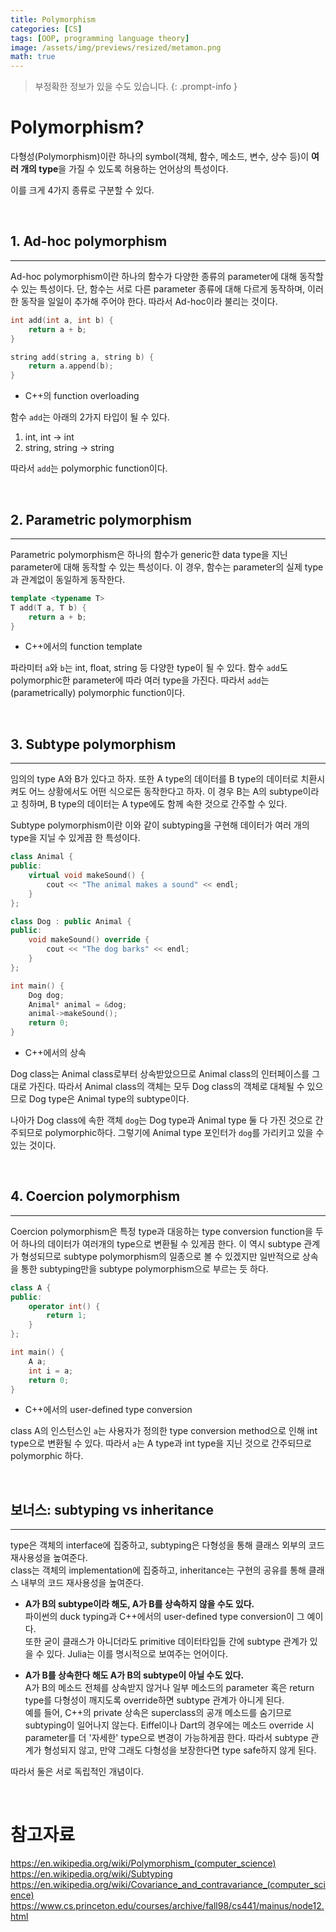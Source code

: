 ```yaml
---
title: Polymorphism
categories: [CS]
tags: [OOP, programming language theory]
image: /assets/img/previews/resized/metamon.png
math: true
---
```


> 부정확한 정보가 있을 수도 있습니다.
{: .prompt-info }

# Polymorphism?

다형성(Polymorphism)이란 하나의 symbol(객체, 함수, 메소드, 변수, 상수 등)이 **여러 개의 type**을 가질 수 있도록 허용하는 언어상의 특성이다.

이를 크게 4가지 종류로 구분할 수 있다.

<br />

## 1. Ad-hoc polymorphism
---
Ad-hoc polymorphism이란 하나의 함수가 다양한 종류의 parameter에 대해 동작할 수 있는 특성이다.
단, 함수는 서로 다른 parameter 종류에 대해 다르게 동작하며, 이러한 동작을 일일이 추가해 주어야 한다.
따라서 Ad-hoc이라 불리는 것이다.

~~~cpp
int add(int a, int b) {
    return a + b;
}

string add(string a, string b) {
    return a.append(b);
}
~~~
* C++의 function overloading

함수 `add`는 아래의 2가지 타입이 될 수 있다.

1. int, int -> int
2. string, string -> string

따라서 `add`는 polymorphic function이다.

<br />

## 2. Parametric polymorphism
---
Parametric polymorphism은 하나의 함수가 generic한 data type을 지닌 parameter에 대해 동작할 수 있는 특성이다.
이 경우, 함수는 parameter의 실제 type과 관계없이 동일하게 동작한다.

~~~cpp
template <typename T>
T add(T a, T b) {
    return a + b;
}
~~~
* C++에서의 function template

파라미터 `a`와 `b`는 int, float, string 등 다양한 type이 될 수 있다.
함수 `add`도 polymorphic한 parameter에 따라 여러 type을 가진다.
따라서 `add`는 (parametrically) polymorphic function이다.

<br />

## 3. Subtype polymorphism
---
임의의 type A와 B가 있다고 하자.
또한 A type의 데이터를 B type의 데이터로 치환시켜도 어느 상황에서도 어떤 식으로든 동작한다고 하자.
이 경우 B는 A의 subtype이라고 칭하며, B type의 데이터는 A type에도 함께 속한 것으로 간주할 수 있다.

Subtype polymorphism이란 이와 같이 subtyping을 구현해 데이터가 여러 개의 type을 지닐 수 있게끔 한 특성이다.

~~~cpp
class Animal {
public:
    virtual void makeSound() {
        cout << "The animal makes a sound" << endl;
    }
};

class Dog : public Animal {
public:
    void makeSound() override {
        cout << "The dog barks" << endl;
    }
};

int main() {
    Dog dog;
    Animal* animal = &dog;
    animal->makeSound();
    return 0;
}
~~~
* C++에서의 상속

Dog class는 Animal class로부터 상속받았으므로 Animal class의 인터페이스를 그대로 가진다.
따라서 Animal class의 객체는 모두 Dog class의 객체로 대체될 수 있으므로 Dog type은 Animal type의 subtype이다.

나아가 Dog class에 속한 객체 `dog`는 Dog type과 Animal type 둘 다 가진 것으로 간주되므로 polymorphic하다. 그렇기에 Animal type 포인터가 `dog`를 가리키고 있을 수 있는 것이다.

<br />

## 4. Coercion polymorphism
---
Coercion polymorphism은 특정 type과 대응하는 type conversion function을 두어 하나의 데이터가 여러개의 type으로 변환될 수 있게끔 한다. 이 역시 subtype 관계가 형성되므로 subtype polymorphism의 일종으로 볼 수 있겠지만 일반적으로 상속을 통한 subtyping만을 subtype polymorphism으로 부르는 듯 하다.

~~~cpp
class A {
public:
    operator int() {
        return 1;
    }
};

int main() {
    A a;
    int i = a;
    return 0;
}
~~~

* C++에서의 user-defined type conversion

class A의 인스턴스인 `a`는 사용자가 정의한 type conversion method으로 인해 int type으로 변환될 수 있다.
따라서 `a`는 A type과 int type을 지닌 것으로 간주되므로 polymorphic 하다.

<br />

## 보너스: subtyping vs inheritance
---
type은 객체의 interface에 집중하고, subtyping은 다형성을 통해 클래스 외부의 코드 재사용성을 높여준다.   
class는 객체의 implementation에 집중하고, inheritance는 구현의 공유를 통해 클래스 내부의 코드 재사용성을 높여준다.

* **A가 B의 subtype이라 해도, A가 B를 상속하지 않을 수도 있다.**  
파이썬의 duck typing과 C++에서의 user-defined type conversion이 그 예이다.  
또한 굳이 클래스가 아니더라도 primitive 데이터타입들 간에 subtype 관계가 있을 수 있다. Julia는 이를 명시적으로 보여주는 언어이다.

* **A가 B를 상속한다 해도 A가 B의 subtype이 아닐 수도 있다.**  
A가 B의 메소드 전체를 상속받지 않거나 일부 메소드의 parameter 혹은 return type를 다형성이 깨지도록 override하면 subtype 관계가 아니게 된다.  
예를 들어, C++의 private 상속은 superclass의 공개 메소드를 숨기므로 subtyping이 일어나지 않는다. Eiffel이나 Dart의 경우에는 메소드 override 시 parameter를 더 '자세한' type으로 변경이 가능하게끔 한다. 따라서 subtype 관계가 형성되지 않고, 만약 그래도 다형성을 보장한다면 type safe하지 않게 된다.
 
따라서 둘은 서로 독립적인 개념이다.

<br />

# 참고자료

<https://en.wikipedia.org/wiki/Polymorphism_(computer_science)>  
<https://en.wikipedia.org/wiki/Subtyping>  
<https://en.wikipedia.org/wiki/Covariance_and_contravariance_(computer_science)>  
<https://www.cs.princeton.edu/courses/archive/fall98/cs441/mainus/node12.html>
